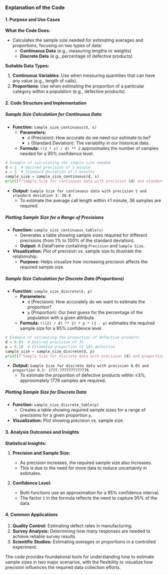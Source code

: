 ### Explanation of the Code

#### 1. Purpose and Use Cases

**What the Code Does:**
- Calculates the sample size needed for estimating averages and proportions, focusing on two types of data:
  - **Continuous Data** (e.g., measuring lengths or weights)
  - **Discrete Data** (e.g., percentage of defective products)

**Suitable Data Types:**
1. **Continuous Variables**: Use when measuring quantities that can have any value (e.g., length of calls).
2. **Proportions**: Use when estimating the proportion of a particular category within a population (e.g., defective products).

#### 2. Code Structure and Implementation

##### Sample Size Calculation for Continuous Data

- **Function:** `sample_size_continuous(d, s)`
  - **Parameters:**
    - `d` (Precision): How accurate do we need our estimate to be?
    - `s` (Standard Deviation): The variability in our historical data.
  - **Formula:** `((2 * s) / d) ** 2` approximates the number of samples needed for a 95% confidence level.

```python
# Example of calculating the sample size needed
d = 1  # Desired precision of 1 minute
s = 3  # Standard deviation of 3 minutes
sample_size = sample_size_continuous(d, s)
print(f"Sample Size for continuous data with precision {d} and standard deviation {s}: {sample_size}")
```
- **Output:** `Sample Size for continuous data with precision 1 and standard deviation 3: 36.0`
  - To estimate the average call length within ±1 minute, 36 samples are required.

##### Plotting Sample Size for a Range of Precisions

- **Function:** `sample_size_continuous_table(s)`
  - Generates a table showing sample sizes required for different precisions (from 1% to 100% of the standard deviation).
  - **Output:** A DataFrame containing `Precision` and `Sample Size`.
- **Visualization:** Plot of precision vs. sample size to illustrate the relationship.
  - **Purpose:** Helps visualize how increasing precision affects the required sample size.

##### Sample Size Calculation for Discrete Data (Proportions)

- **Function:** `sample_size_discrete(d, p)`
  - **Parameters:**
    - `d` (Precision): How accurately do we want to estimate the proportion?
    - `p` (Proportion): Our best guess for the percentage of the population with a given attribute.
  - **Formula:** `(((2) / d) ** 2) * p * (1 - p)` estimates the required sample size for a 95% confidence level.

```python
# Example of estimating the proportion of defective products
d = 0.03  # Desired precision of 3%
p = 0.10  # Estimated proportion of 10% defective
sample_size = sample_size_discrete(d, p)
print(f"Sample Size for discrete data with precision {d} and proportion {p}: {sample_size}")
```
- **Output:** `Sample Size for discrete data with precision 0.03 and proportion 0.1: 1777.7777777777776`
  - To estimate the proportion of defective products within ±3%, approximately 1778 samples are required.

##### Plotting Sample Size for Discrete Data

- **Function:** `sample_size_discrete_table(p)`
  - Creates a table showing required sample sizes for a range of precisions for a given proportion `p`.
- **Visualization:** Plot showing precision vs. sample size.

#### 3. Analysis Outcomes and Insights

**Statistical Insights:**
1. **Precision and Sample Size:**
   - As precision increases, the required sample size also increases.
   - This is due to the need for more data to reduce uncertainty in estimates.
  
2. **Confidence Level:**
   - Both functions use an approximation for a 95% confidence interval.
   - The factor `2` in the formula reflects the need to capture 95% of the data.

#### 4. Common Applications

1. **Quality Control:** Estimating defect rates in manufacturing.
2. **Survey Analysis:** Determining how many responses are needed to achieve reliable survey results.
3. **Scientific Studies:** Estimating averages or proportions in a controlled experiment.

The code provides foundational tools for understanding how to estimate sample sizes in two major scenarios, with the flexibility to visualize how precision influences the required data collection efforts.